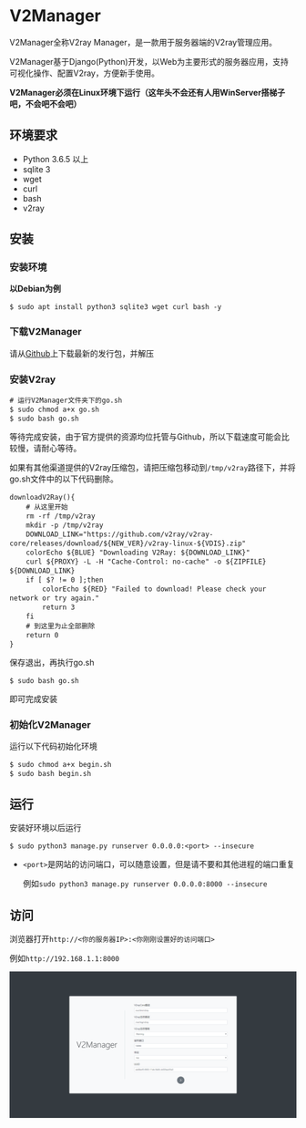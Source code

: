 # V2Manager

V2Manager全称V2ray Manager，是一款用于服务器端的V2ray管理应用。

V2Manager基于Django(Python)开发，以Web为主要形式的服务器应用，支持可视化操作、配置V2ray，方便新手使用。

**V2Manager必须在Linux环境下运行（这年头不会还有人用WinServer搭梯子吧，不会吧不会吧）**

## 环境要求

- Python 3.6.5 以上
- sqlite 3
- wget
- curl
- bash
- v2ray

## 安装

### 安装环境

**以Debian为例**

```shell
$ sudo apt install python3 sqlite3 wget curl bash -y
```

### 下载V2Manager

请从[Github](https://github.com/Dreammer12138/V2Manager/releases)上下载最新的发行包，并解压

### 安装V2ray

```shell
# 运行V2Manager文件夹下的go.sh
$ sudo chmod a+x go.sh
$ sudo bash go.sh
```

等待完成安装，由于官方提供的资源均位托管与Github，所以下载速度可能会比较慢，请耐心等待。

如果有其他渠道提供的V2ray压缩包，请把压缩包移动到`/tmp/v2ray`路径下，并将go.sh文件中的以下代码删除。

```shell
downloadV2Ray(){
    # 从这里开始
    rm -rf /tmp/v2ray
    mkdir -p /tmp/v2ray
    DOWNLOAD_LINK="https://github.com/v2ray/v2ray-core/releases/download/${NEW_VER}/v2ray-linux-${VDIS}.zip"
    colorEcho ${BLUE} "Downloading V2Ray: ${DOWNLOAD_LINK}"
    curl ${PROXY} -L -H "Cache-Control: no-cache" -o ${ZIPFILE} ${DOWNLOAD_LINK}
    if [ $? != 0 ];then
        colorEcho ${RED} "Failed to download! Please check your network or try again."
        return 3
    fi
    # 到这里为止全部删除
    return 0
}
```

保存退出，再执行go.sh

```shell
$ sudo bash go.sh
```

即可完成安装

### 初始化V2Manager

运行以下代码初始化环境

```shell
$ sudo chmod a+x begin.sh
$ sudo bash begin.sh
```

## 运行

安装好环境以后运行

```shell
$ sudo python3 manage.py runserver 0.0.0.0:<port> --insecure
```

- `<port>`是网站的访问端口，可以随意设置，但是请不要和其他进程的端口重复

  例如`sudo python3 manage.py runserver 0.0.0.0:8000 --insecure`

## 访问

浏览器打开`http://<你的服务器IP>:<你刚刚设置好的访问端口>`

例如`http://192.168.1.1:8000`

![result](/doc/img/result.png)
